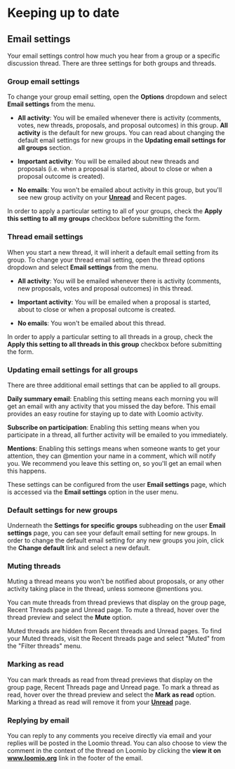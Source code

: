 # Keeping up to date

## Email settings

Your email settings control how much you hear from a group or a specific discussion thread. There are three settings for both groups and threads.

### Group email settings

To change your group email setting, open the **Options** dropdown and select **Email settings** from the menu.

* **All activity**: You will be emailed whenever there is activity (comments, votes, new threads, proposals, and proposal outcomes) in this group. **All activity** is the default for new groups. You can read about changing the default email settings for new groups in the **Updating email settings for all groups** section.

* **Important activity**: You will be emailed about new threads and proposals (i.e. when a proposal is started, about to close or when a proposal outcome is created).

* **No emails**: You won't be emailed about activity in this group, but you'll see new group activity on your [**Unread**](reading_loomio.html#unread-threads) and Recent pages.

In order to apply a particular setting to all of your groups, check the **Apply this setting to all my groups** checkbox before submitting the form.


### Thread email settings

When you start a new thread, it will inherit a default email setting from its group. To change your thread email setting, open the thread options dropdown and select **Email settings** from the menu.


* **All activity**: You will be emailed whenever there is activity (comments, new proposals, votes and proposal outcomes) in this thread.

* **Important activity**: You will be emailed when a proposal is started, about to close or when a proposal outcome is created.

* **No emails**: You won't be emailed about this thread.

In order to apply a particular setting to all threads in a group, check the **Apply this setting to all threads in this group** checkbox before submitting the form.

### Updating email settings for all groups

There are three additional email settings that can be applied to all groups.

**Daily summary email**: Enabling this setting means each morning you will get an email with any activity that you missed the day before. This email provides an easy routine for staying up to date with Loomio activity.

**Subscribe on participation**: Enabling this setting means when you participate in a thread, all further activity will be emailed to you immediately.

**Mentions**: Enabling this settings means when someone wants to get your attention, they can @mention your name in a comment, which will notify you. We recommend you leave this setting on, so you'll get an email when this happens.

These settings can be configured from the user **Email settings** page, which is accessed via the **Email settings** option in the user menu.

### Default settings for new groups

Underneath the **Settings for specific groups** subheading on the user **Email settings** page, you can see your default email setting for new groups. In order to change the default email setting for any new groups you join, click the **Change default** link and select a new default.

### Muting threads

Muting a thread means you won't be notified about proposals, or any other activity taking place in the thread, unless someone @mentions you.

You can mute threads from thread previews that display on the group page, Recent Threads page and Unread page. To mute a thread, hover over the thread preview and select the **Mute** option.

Muted threads are hidden from Recent threads and Unread pages. To find your Muted threads, visit the Recent threads page and select "Muted" from the "Filter threads" menu.

### Marking as read

You can mark threads as read from thread previews that display on the group page, Recent Threads page and Unread page. To mark a thread as read, hover over the thread preview and select the **Mark as read** option. Marking a thread as read will remove it from your [**Unread**](reading_loomio.html#unread-threads) page.

### Replying by email

You can reply to any comments you receive directly via email and your replies will be posted in the Loomio thread. You can also choose to view the comment in the context of the thread on Loomio by clicking the **view it on www.loomio.org** link in the footer of the email.